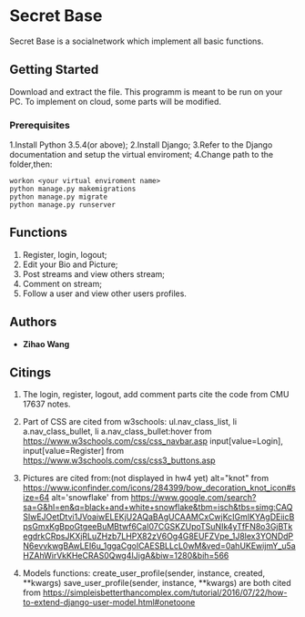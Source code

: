 # Secret Base

Secret Base is a socialnetwork which implement all basic functions.

## Getting Started

Download and extract the file. This programm is meant to be run on your PC.
To implement on cloud, some parts will be modified.

### Prerequisites

1.Install Python 3.5.4(or above);
2.Install Django;
3.Refer to the Django documentation and setup the virtual enviroment;
4.Change path to the folder,then:

```
workon <your virtual enviroment name>
python manage.py makemigrations
python manage.py migrate
python manage.py runserver
```

## Functions

1. Register, login, logout;
2. Edit your Bio and Picture;
3. Post streams and view others stream;
4. Comment on stream;
5. Follow a user and view other users profiles.

## Authors

* **Zihao Wang**

## Citings

1. The login, register, logout, add comment parts cite the code from CMU 17637 notes.

2. Part of CSS are cited from w3schools:
ul.nav_class_list, li a.nav_class_bullet, li a.nav_class_bullet:hover   from https://www.w3schools.com/css/css_navbar.asp
input[value=Login], input[value=Register]                               from https://www.w3schools.com/css/css3_buttons.asp

3. Pictures are cited from:(not displayed in hw4 yet)
alt="knot"          from                           https://www.iconfinder.com/icons/284399/bow_decoration_knot_icon#size=64
alt='snowflake'     from
https://www.google.com/search?sa=G&hl=en&q=black+and+white+snowflake&tbm=isch&tbs=simg:CAQSlwEJOetDtvi1JVoaiwELEKjU2AQaBAgUCAAMCxCwjKcIGmIKYAgDEiicBpsGmxKgBpoGtgeeBuMBtwf6CaI07CGSKZUpoTSuNIk4yTfFN8o3GjBTkegdrkCRpsJKXjRLuZHzb7LHPX82zV6Og4G8EUFZVpe_1J8lex3YONDdPN6evvkwgBAwLEI6u_1ggaCgoICAESBLLcL0wM&ved=0ahUKEwijmY_u5aHZAhWirVkKHeCRAS0Qwg4IJigA&biw=1280&bih=566

4. Models functions: 
create_user_profile(sender, instance, created, **kwargs)
save_user_profile(sender, instance, **kwargs)
are both cited from https://simpleisbetterthancomplex.com/tutorial/2016/07/22/how-to-extend-django-user-model.html#onetoone
